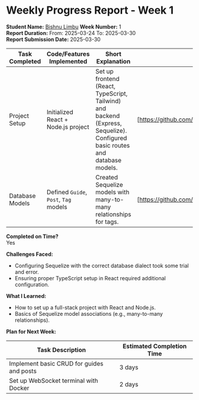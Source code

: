 # Weekly Progress Report - Week 1

**Student Name:** [Bishnu Limbu](https://github.com/bishnulimbu)
**Week Number:** 1  
**Report Duration:** From: 2025-03-24 To: 2025-03-30  
**Report Submission Date:** 2025-03-30

| Task Completed  | Code/Features Implemented             | Short Explanation                                                                                                            | GitHub Link to PR/Commit                                                                                 |
| --------------- | ------------------------------------- | ---------------------------------------------------------------------------------------------------------------------------- | -------------------------------------------------------------------------------------------------------- |
| Project Setup   | Initialized React + Node.js project   | Set up frontend (React, TypeScript, Tailwind) and backend (Express, Sequelize). Configured basic routes and database models. | [https://github.com/bishnulimbu/6thsemProjectLinuxGuide/commit/a7bae6cfc98f2d6205e7902dde49ca3e07852e16] |
| Database Models | Defined `Guide`, `Post`, `Tag` models | Created Sequelize models with many-to-many relationships for tags.                                                           | [https://github.com/bishnulimbu/6thsemProjectLinuxGuide/commit/40ccd3a70279ca2ffb0d8eb18f014215bd6aa565] |

**Completed on Time?**  
Yes

**Challenges Faced:**

- Configuring Sequelize with the correct database dialect took some trial and error.
- Ensuring proper TypeScript setup in React required additional configuration.

**What I Learned:**

- How to set up a full-stack project with React and Node.js.
- Basics of Sequelize model associations (e.g., many-to-many relationships).

**Plan for Next Week:**

| Task Description                          | Estimated Completion Time |
| ----------------------------------------- | ------------------------- |
| Implement basic CRUD for guides and posts | 3 days                    |
| Set up WebSocket terminal with Docker     | 2 days                    |
